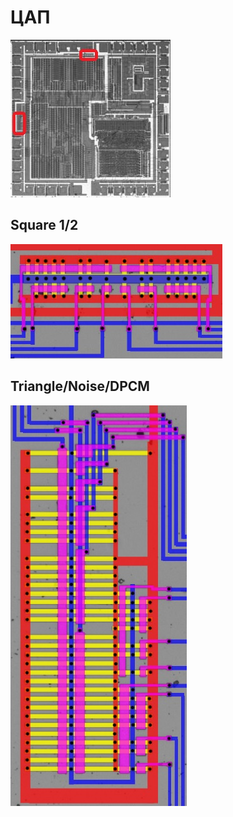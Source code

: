 # ЦАП

![apu_locator_dac](/BreakingNESWiki/imgstore/apu/apu_locator_dac.jpg)

## Square 1/2

![dac_square_tran](/BreakingNESWiki/imgstore/apu/dac_square_tran.jpg)

## Triangle/Noise/DPCM

![dac_other_tran](/BreakingNESWiki/imgstore/apu/dac_other_tran.jpg)
